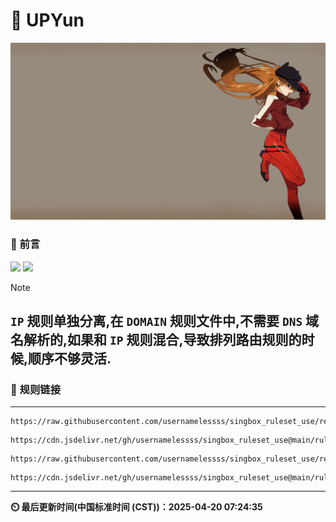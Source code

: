 
# 🧸 UPYun
![](https://raw.githubusercontent.com/usernamelessss/picture-bed/main/images/202504042256831.jpg)
### 📣 前言
![](https://shields.io/badge/-移除重复规则-ff69b4) ![](https://shields.io/badge/-IP&nbsp;规则单独存放不与&nbsp;DOMAIN&nbsp;等混合-green)
> [!NOTE]
**`IP` 规则单独分离,在 `DOMAIN` 规则文件中,不需要 `DNS` 域名解析的,如果和 `IP` 规则混合,导致排列路由规则的时候,顺序不够灵活.**
---

###  🔗 规则链接
---

```url
https://raw.githubusercontent.com/usernamelessss/singbox_ruleset_use/refs/heads/main/rule/UPYun/UPYun_No_IP.json
```

```url
https://cdn.jsdelivr.net/gh/usernamelessss/singbox_ruleset_use@main/rule/UPYun/UPYun_No_IP.json
```

```url
https://raw.githubusercontent.com/usernamelessss/singbox_ruleset_use/refs/heads/main/rule/UPYun/UPYun_No_IP.srs
```

```url
https://cdn.jsdelivr.net/gh/usernamelessss/singbox_ruleset_use@main/rule/UPYun/UPYun_No_IP.srs
```

---
**⏲️ 最后更新时间(中国标准时间 (CST))：2025-04-20 07:24:35**